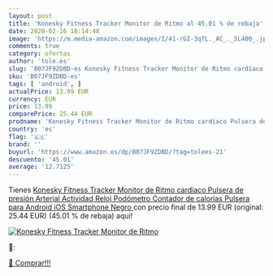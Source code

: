 ```yaml
---
layout: post
title: 'Konesky Fitness Tracker Monitor de Ritmo al 45.01 % de rebaja'
date: 2020-02-16 18:14:48
image: 'https://m.media-amazon.com/images/I/41-rGI-3qTL._AC_._SL400_.jpg'
comments: true
category: ofertas
author: 'tole.es'
slug: 'B07JF9ZDBD-es Konesky Fitness Tracker Monitor de Ritmo cardíaco Pulsera...'
sku: 'B07JF9ZDBD-es'
tags: [ 'android', ]
actualPrice: 13.99 EUR
currency: EUR
price: 13.99
comparePrice: 25.44 EUR
prodname: 'Konesky Fitness Tracker Monitor de Ritmo cardíaco Pulsera de presión Arterial Actividad Reloj Podómetro Contador de calorías Pulsera para Android iOS Smartphone  Negro '
country: 'es'
flag: '🇪🇸'
brand: ''
buyurl: 'https://www.amazon.es/dp/B07JF9ZDBD/?tag=tolees-21'
descuento: '45.01'
average: '12.7125'
---
```


Tienes [Konesky Fitness Tracker Monitor de Ritmo cardíaco Pulsera de presión Arterial Actividad Reloj Podómetro Contador de calorías Pulsera para Android iOS Smartphone  Negro ](https://www.amazon.es/dp/B07JF9ZDBD/?tag=tolees-21) con precio final de  13.99 EUR (original: 25.44 EUR) (45.01 %  de rebaja) aqui!

[![Konesky Fitness Tracker Monitor de Ritmo](https://m.media-amazon.com/images/I/41-rGI-3qTL._AC_._SL400_.jpg)](https://www.amazon.es/dp/B07JF9ZDBD/?tag=tolees-21)

🔎:


[🛒 Comprar!!!](https://www.amazon.es/dp/B07JF9ZDBD/?tag=tolees-21)
